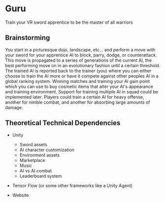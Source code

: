 # Guru
Train your VR sword apprentice to be the master of all warriors

## Brainstorming
You start in a picturesque dojo, landscape, etc... and perform a move with your sword for your apprentice AI to block, parry, dodge, or counterattack. This move is propagated to a series of generations of the current AI, the best performing move on in an evolutionary fashion until a certain threshold. The trained AI is reported back to the trainer (you) where you can either choose to train the AI more or have it compete against other peoples AI in a global ranking system. Winning matches and training your AI gain point which you can use to buy cosmetic items that alter your AI's appearance and training environment. Support for training multiple AI in squad could be implemented later. Players could train a certain AI for heavy offense, another for nimble combat, and another for absorbing large amounts of damage.

## Theoretical Technical Dependencies
* Unity
  * Sword assets
  * AI character customization
  * Environment assets
  * Marketplace
  * Music
  * AI vs AI combat
  * Leaderboard system

* Tensor Flow (or some other frameworks like a Unity Agent)
* Website
